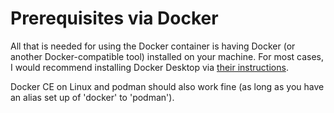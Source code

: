 # Prerequisites via Docker

All that is needed for using the Docker container is having Docker (or another Docker-compatible tool) installed on your machine. For most cases, I would recommend installing Docker Desktop via [their instructions](https://www.docker.com/products/docker-desktop/).

Docker CE on Linux and podman should also work fine (as long as you have an alias set up of 'docker' to 'podman').
